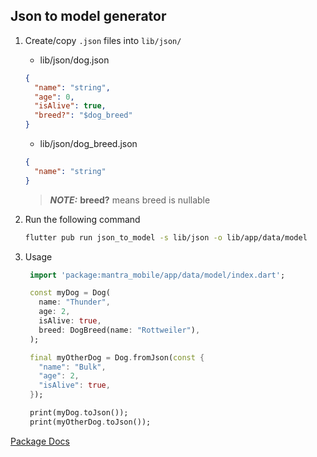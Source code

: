 ## Json to model generator

1. Create/copy `.json` files into `lib/json/`
   - lib/json/dog.json
   ```json
   {
     "name": "string",
     "age": 0,
     "isAlive": true,
     "breed?": "$dog_breed"
   }
   ```
   - lib/json/dog_breed.json
   ```json
   {
     "name": "string"
   }
   ```
   > **_NOTE:_** <b>breed?</b> means breed is nullable
2. Run the following command<br/>

   ```sh
   flutter pub run json_to_model -s lib/json -o lib/app/data/model
   ```

3. Usage

   ```dart
    import 'package:mantra_mobile/app/data/model/index.dart';

    const myDog = Dog(
      name: "Thunder",
      age: 2,
      isAlive: true,
      breed: DogBreed(name: "Rottweiler"),
    );

    final myOtherDog = Dog.fromJson(const {
      "name": "Bulk",
      "age": 2,
      "isAlive": true,
    });

    print(myDog.toJson());
    print(myOtherDog.toJson());
   ```

[Package Docs](https://pub.dev/packages/json_to_model)

